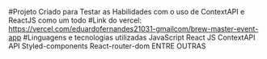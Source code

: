 #Projeto Criado para Testar as Habilidades com o uso de ContextAPI e ReactJS como um todo
#Link do vercel:
https://vercel.com/eduardofernandes21031-gmailcom/brew-master-event-app
#Linguagens e tecnologias utilizadas
JavaScript
React JS
ContextAPI
API
Styled-components
React-router-dom
ENTRE OUTRAS
